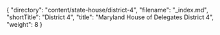 {
  "directory": "content/state-house/district-4",
  "filename": "_index.md",
  "shortTitle": "District 4",
  "title": "Maryland House of Delegates District 4",
  "weight": 8
}
